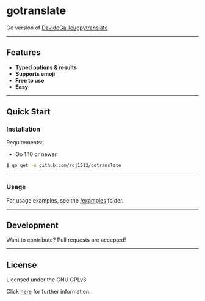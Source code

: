 # gotranslate
Go version of [DavideGalilei/gpytranslate](https://github.com/DavideGalilei/gpytranslate)

---
## Features
 - **Typed options & results**
 - **Supports emoji**
 - **Free to use**
 - **Easy**

----
## Quick Start

### Installation
Requirements:
- Go 1.10 or newer.


```bash
$ go get -u github.com/roj1512/gotranslate
```
----
### Usage
For usage examples, see the [/examples](/examples) folder.

----
## Development
Want to contribute? Pull requests are accepted!

----
## License
Licensed under the GNU GPLv3.

Click [here](/LICENSE) for further information.

